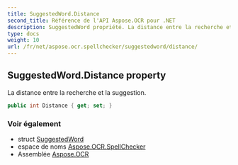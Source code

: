 ```yaml
---
title: SuggestedWord.Distance
second_title: Référence de l'API Aspose.OCR pour .NET
description: SuggestedWord propriété. La distance entre la recherche et la suggestion.
type: docs
weight: 10
url: /fr/net/aspose.ocr.spellchecker/suggestedword/distance/
---
```

## SuggestedWord.Distance property

La distance entre la recherche et la suggestion.

```csharp
public int Distance { get; set; }
```

### Voir également

* struct [SuggestedWord](../)
* espace de noms [Aspose.OCR.SpellChecker](../../suggestedword/)
* Assemblée [Aspose.OCR](../../../)


